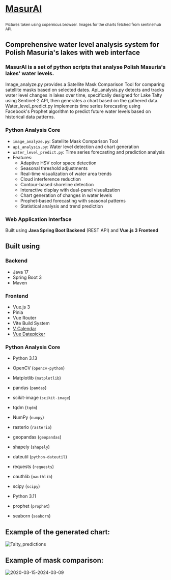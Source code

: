 # <ins>MasurAI</ins>
<sub>Pictures taken using copernicus browser.</sub>
<sub>Images for the charts fetched from sentinelhub API.</sub>

## Comprehensive water level analysis system for Polish Masuria's lakes with web interface
### MasurAI is a set of python scripts that analyse Polish Masuria's lakes' water levels.
Image_analyze.py provides a Satellite Mask Comparison Tool for comparing satellite masks based on selected dates.
Api_analysis.py detects and tracks water level changes in lakes over time, specifically designed for Lake Tałty using Sentinel-2 API, then generates a chart based on the gathered data.
Water_level_predict.py implements time series forecasting using Facebook's Prophet algorithm to predict future water levels based on historical data patterns.

### Python Analysis Core
- `image_analyze.py`: Satellite Mask Comparison Tool
- `api_analysis.py`: Water level detection and chart generation
- `water_level_predict.py`: Time series forecasting and prediction analysis
- Features:
  - Adaptive HSV color space detection
  - Seasonal threshold adjustments
  - Real-time visualization of water area trends
  - Cloud interference reduction
  - Contour-based shoreline detection
  - Interactive display with dual-panel visualization
  - Chart generation of changes in water levels
  - Prophet-based forecasting with seasonal patterns
  - Statistical analysis and trend prediction

### Web Application Interface
Built using **Java Spring Boot Backend** (REST API) and **Vue.js 3 Frontend**

## Built using

### Backend
- Java 17
- Spring Boot 3
- Maven

### Frontend
- Vue.js 3
- Pinia
- Vue Router
- Vite Build System
- [V Calendar](https://vcalendar.io/)
- [Vue Datepicker](https://vue3datepicker.com/)

### Python Analysis Core
- Python 3.13

- OpenCV (`opencv-python`)
- Matplotlib (`matplotlib`)
- pandas (`pandas`)
- scikit-image (`scikit-image`)
- tqdm (`tqdm`)
- NumPy (`numpy`)
- rasterio (`rasterio`)
- geopandas (`geopandas`)
- shapely (`shapely`)
- dateutil (`python-dateutil`)
- requests (`requests`)
- oauthlib (`oauthlib`)
- scipy (`scipy`)
- Python 3.11
- prophet (`prophet`)
- seaborn (`seaborn`)

## Example of the generated chart:
![Talty_predictions](https://github.com/user-attachments/assets/2d0cf4a4-b756-4ce3-a36e-2a1f02493378)

## Example of mask comparison:
![2020-03-15-2024-03-09](https://github.com/user-attachments/assets/4613a08a-84cb-4bf8-9597-58780280f3da)

